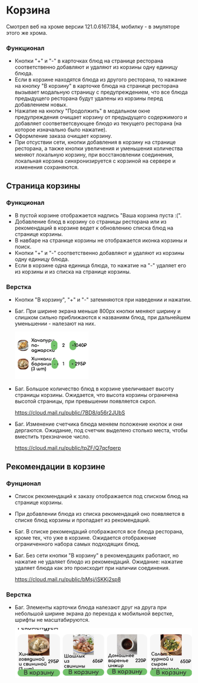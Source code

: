 # Корзина

Смотрел веб на хроме версии 121.0.6167.184, мобилку - в эмуляторе этого же хрома.

### Функционал

- Кнопки "+" и "-" в карточках блюд на странице ресторана соответственно добавляют и удаляют из корзины одну единицу блюда.
- Если в корзине находятся блюда из другого ресторана, то нажание на кнопку "В корзину" в карточке блюда на странице ресторана вызывает модальную страницу с предупреждением, что все блюда предыдущего ресторана будут удалены из корзины перед добавлением новых.
- Нажатие на кнопку "Продолжить" в модальном окне предупреждения очищает корзину от предыдущего содержимого и добавляет соответветсвующее блюдо из текущего ресторана (на которое изначально было нажатие).
- Оформление заказа очищает корзину.
- При отсуствии сети, кнопки добавления в корзину на странице ресторана, а также кнопки увеличения и уменьшения количества меняют локальную корзину, при восстановлении соединения, локальная корзина синхронизируется с корзиной на сервере и изменения сохраняются.


## Страница корзины

### Функционал
- В пустой корзине отображается надпись "Ваша корзина пуста :(".
- Добавление блюд в корзину со страницы ресторана или из рекомендаций в корзине ведет к обновлению списка блюд на странице корзины.
- В навбаре на странице корзины не отображается иконка корзины и поиск.
- Кнопки "+" и "-" соответственно добавляют и удаляют из корзины одну единицу блюда.
- Если в корзине одна единица блюда, то нажатие на "-" удаляет его из корзины и из списка на странице корзины.
 
### Верстка

- Кнопки "В корзину", "+" и "-" затемняются при наведении и нажатии.
- Баг. При ширине экрана меньше 800px кнопки меняют ширину и слишком сильно приближаются к названиям блюд, при дальнейшем уменьшении - налезают на них.

    <img src="img/image-1.png" width=200>

- Баг. Большое количество блюд в корзине увеличивает высоту страницы корзины. Ожидается, что высота корзины ограничена высотой страницы, при превышении появляется скрол.

    https://cloud.mail.ru/public/7BD8/q56r2JUbS

- Баг. Изменение счетчика блюда меняем положение кнопок и они дергаются. Ожидание, под счетчик выделено столько места, чтобы вместить трехзначное число.

    https://cloud.mail.ru/public/tpZF/Q7qcfqerp


## Рекомендации в корзине

### Фунционал

- Список рекомендаций к заказу отображается под списком блюд на странице корзины.
- При добавлении блюда из списка рекомендаций оно появляется в списке блюд корзины и пропадает из рекомендаций.
- Баг. В списке рекомендаций отображаются все блюда ресторана, кроме тех, что уже в корзине. Ожидается отображение ограниченного набора самых подходящих блюд.
- Баг. Без сети кнопки "В корзину" в рекомендациях работают, но нажатие не удаляет блюдо из рекомендаций. Ожидание: нажатие удаляет блюда как это происходит при наличии соединения.

    https://cloud.mail.ru/public/bMsj/iSKKj2sp8

### Верстка

- Баг. Элементы карточки блюда налезают друг на друга при небольшой ширине экрана до перехода к мобильной верстке, шрифты не масштабируются.

    <img src="img/image.png" width=500>
